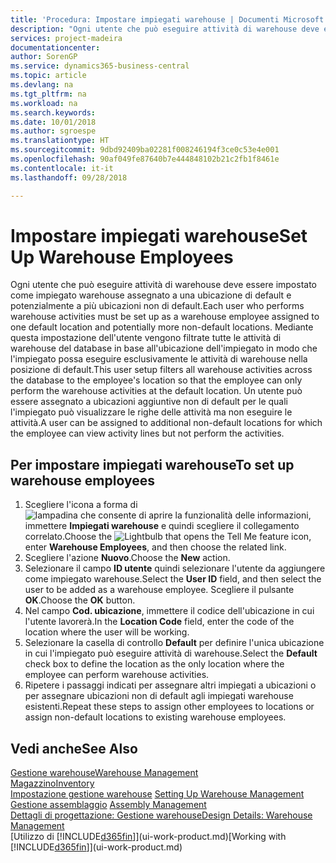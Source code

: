 ```yaml
---
title: 'Procedura: Impostare impiegati warehouse | Documenti Microsoft'
description: "Ogni utente che può eseguire attività di warehouse deve essere impostato come impiegato warehouse assegnato a una ubicazione di default e potenzialmente a più ubicazioni non di default."
services: project-madeira
documentationcenter: 
author: SorenGP
ms.service: dynamics365-business-central
ms.topic: article
ms.devlang: na
ms.tgt_pltfrm: na
ms.workload: na
ms.search.keywords: 
ms.date: 10/01/2018
ms.author: sgroespe
ms.translationtype: HT
ms.sourcegitcommit: 9dbd92409ba02281f008246194f3ce0c53e4e001
ms.openlocfilehash: 90af049fe87640b7e444848102b21c2fb1f8461e
ms.contentlocale: it-it
ms.lasthandoff: 09/28/2018

---
```

# <a name="set-up-warehouse-employees"></a><span data-ttu-id="a9018-103">Impostare impiegati warehouse</span><span class="sxs-lookup"><span data-stu-id="a9018-103">Set Up Warehouse Employees</span></span>
<span data-ttu-id="a9018-104">Ogni utente che può eseguire attività di warehouse deve essere impostato come impiegato warehouse assegnato a una ubicazione di default e potenzialmente a più ubicazioni non di default.</span><span class="sxs-lookup"><span data-stu-id="a9018-104">Each user who performs warehouse activities must be set up as a warehouse employee assigned to one default location and potentially more non-default locations.</span></span> <span data-ttu-id="a9018-105">Mediante questa impostazione dell'utente vengono filtrate tutte le attività di warehouse del database in base all'ubicazione dell'impiegato in modo che l'impiegato possa eseguire esclusivamente le attività di warehouse nella posizione di default.</span><span class="sxs-lookup"><span data-stu-id="a9018-105">This user setup filters all warehouse activities across the database to the employee's location so that the employee can only perform the warehouse activities at the default location.</span></span> <span data-ttu-id="a9018-106">Un utente può essere assegnato a ubicazioni aggiuntive non di default per le quali l'impiegato può visualizzare le righe delle attività ma non eseguire le attività.</span><span class="sxs-lookup"><span data-stu-id="a9018-106">A user can be assigned to additional non-default locations for which the employee can view activity lines but not perform the activities.</span></span>

## <a name="to-set-up-warehouse-employees"></a><span data-ttu-id="a9018-107">Per impostare impiegati warehouse</span><span class="sxs-lookup"><span data-stu-id="a9018-107">To set up warehouse employees</span></span>  
1.  <span data-ttu-id="a9018-108">Scegliere l'icona a forma di ![lampadina che consente di aprire la funzionalità delle informazioni](media/ui-search/search_small.png "Informazioni sull'operazione che si desidera eseguire"), immettere **Impiegati warehouse** e quindi scegliere il collegamento correlato.</span><span class="sxs-lookup"><span data-stu-id="a9018-108">Choose the ![Lightbulb that opens the Tell Me feature](media/ui-search/search_small.png "Tell me what you want to do") icon, enter **Warehouse Employees**, and then choose the related link.</span></span>  
2. <span data-ttu-id="a9018-109">Scegliere l'azione **Nuovo**.</span><span class="sxs-lookup"><span data-stu-id="a9018-109">Choose the **New** action.</span></span>  
3. <span data-ttu-id="a9018-110">Selezionare il campo **ID utente** quindi selezionare l'utente da aggiungere come impiegato warehouse.</span><span class="sxs-lookup"><span data-stu-id="a9018-110">Select the **User ID** field, and then select the user to be added as a warehouse employee.</span></span> <span data-ttu-id="a9018-111">Scegliere il pulsante **OK**.</span><span class="sxs-lookup"><span data-stu-id="a9018-111">Choose the **OK** button.</span></span>  
6.  <span data-ttu-id="a9018-112">Nel campo **Cod. ubicazione**, immettere il codice dell'ubicazione in cui l'utente lavorerà.</span><span class="sxs-lookup"><span data-stu-id="a9018-112">In the **Location Code** field, enter the code of the location where the user will be working.</span></span>  
7.  <span data-ttu-id="a9018-113">Selezionare la casella di controllo **Default** per definire l'unica ubicazione in cui l'impiegato può eseguire attività di warehouse.</span><span class="sxs-lookup"><span data-stu-id="a9018-113">Select the **Default** check box to define the location as the only location where the employee can perform warehouse activities.</span></span>  
8.  <span data-ttu-id="a9018-114">Ripetere i passaggi indicati per assegnare altri impiegati a ubicazioni o per assegnare ubicazioni non di default agli impiegati warehouse esistenti.</span><span class="sxs-lookup"><span data-stu-id="a9018-114">Repeat these steps to assign other employees to locations or assign non-default locations to existing warehouse employees.</span></span>  

## <a name="see-also"></a><span data-ttu-id="a9018-115">Vedi anche</span><span class="sxs-lookup"><span data-stu-id="a9018-115">See Also</span></span>  
[<span data-ttu-id="a9018-116">Gestione warehouse</span><span class="sxs-lookup"><span data-stu-id="a9018-116">Warehouse Management</span></span>](warehouse-manage-warehouse.md)  
[<span data-ttu-id="a9018-117">Magazzino</span><span class="sxs-lookup"><span data-stu-id="a9018-117">Inventory</span></span>](inventory-manage-inventory.md)  
<span data-ttu-id="a9018-118">[Impostazione gestione warehouse](warehouse-setup-warehouse.md)   </span><span class="sxs-lookup"><span data-stu-id="a9018-118">[Setting Up Warehouse Management](warehouse-setup-warehouse.md)   </span></span>  
<span data-ttu-id="a9018-119">[Gestione assemblaggio](assembly-assemble-items.md)  </span><span class="sxs-lookup"><span data-stu-id="a9018-119">[Assembly Management](assembly-assemble-items.md)  </span></span>  
[<span data-ttu-id="a9018-120">Dettagli di progettazione: Gestione warehouse</span><span class="sxs-lookup"><span data-stu-id="a9018-120">Design Details: Warehouse Management</span></span>](design-details-warehouse-management.md)  
<span data-ttu-id="a9018-121">[Utilizzo di [!INCLUDE[d365fin](includes/d365fin_md.md)]](ui-work-product.md)</span><span class="sxs-lookup"><span data-stu-id="a9018-121">[Working with [!INCLUDE[d365fin](includes/d365fin_md.md)]](ui-work-product.md)</span></span>  

